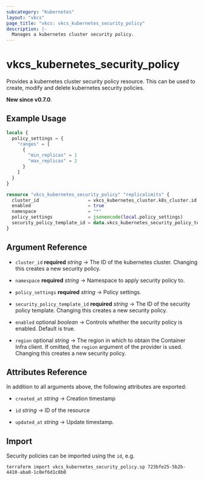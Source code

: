 ```yaml
---
subcategory: "Kubernetes"
layout: "vkcs"
page_title: "vkcs: vkcs_kubernetes_security_policy"
description: |-
  Manages a kubernetes cluster security policy.
---
```


# vkcs_kubernetes_security_policy

Provides a kubernetes cluster security policy resource. This can be used to create, modify and delete kubernetes security policies.

**New since v0.7.0**.

## Example Usage
```terraform
locals {
  policy_settings = {
    "ranges" = [
      {
        "min_replicas" = 1
        "max_replicas" = 2
      }
    ]
  }
}

resource "vkcs_kubernetes_security_policy" "replicalimits" {
  cluster_id                  = vkcs_kubernetes_cluster.k8s_cluster.id
  enabled                     = true
  namespace                   = "*"
  policy_settings             = jsonencode(local.policy_settings)
  security_policy_template_id = data.vkcs_kubernetes_security_policy_template.replicalimits.id
}
```
## Argument Reference
- `cluster_id` **required** *string* &rarr;  The ID of the kubernetes cluster. Changing this creates a new security policy.

- `namespace` **required** *string* &rarr;  Namespace to apply security policy to.

- `policy_settings` **required** *string* &rarr;  Policy settings.

- `security_policy_template_id` **required** *string* &rarr;  The ID of the security policy template. Changing this creates a new security policy.

- `enabled` optional *boolean* &rarr;  Controls whether the security policy is enabled. Default is true.

- `region` optional *string* &rarr;  The region in which to obtain the Container Infra client. If omitted, the `region` argument of the provider is used. Changing this creates a new security policy.


## Attributes Reference
In addition to all arguments above, the following attributes are exported:
- `created_at` *string* &rarr;  Creation timestamp

- `id` *string* &rarr;  ID of the resource

- `updated_at` *string* &rarr;  Update timestamp.



## Import

Security policies can be imported using the `id`, e.g.

```shell
terraform import vkcs_kubernetes_security_policy.sp 723bfe25-5b2b-4410-aba0-1c0ef6d1c8b0
```
